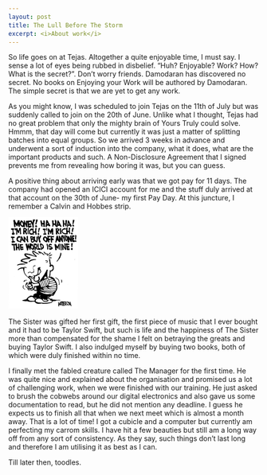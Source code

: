 ```yaml
---
layout: post
title: The Lull Before The Storm
excerpt: <i>About work</i>
---
```


So life goes on at Tejas. Altogether a quite enjoyable time, I must say. I sense a lot of eyes being rubbed in disbelief. 
“Huh? Enjoyable? Work? How? What is the secret?”. Don’t worry friends. Damodaran has discovered no secret. No books on Enjoying 
your Work will be authored by Damodaran. The simple secret is that we are yet to get any work.

As you might know, I was scheduled to join Tejas on the 11th of July but was suddenly called to join on the 20th of June. Unlike
what I thought, Tejas had no great problem that only the mighty brain of Yours Truly could solve. Hmmm, that day will come but 
currently it was just a matter of splitting batches into equal groups.  So we arrived 3 weeks in advance and underwent a sort of 
induction into the company, what it does, what are the important products and such. A Non-Disclosure Agreement that I signed 
prevents me from revealing how boring it was, but you can guess.

A positive thing about arriving early was that we got pay for 11 days. The company had opened an ICICI account for me and the 
stuff duly arrived at that account on the 30th of June- my first Pay Day. At this juncture, I remember a Calvin and Hobbes strip.

![money money](/images/lull.png)

The Sister was gifted her first gift, the first piece of music that I ever bought and it had to be Taylor Swift, but such is life
and the happiness of The Sister more than compensated for the shame I felt on betraying the greats and buying Taylor Swift. I also
indulged myself by buying two books, both of which were duly finished within no time.

I finally met the fabled creature called The Manager for the first time. He was quite nice and explained about the organisation 
and promised us a lot of challenging work, when we were finished with our training. He just asked to brush the cobwebs around our
digital electronics and also gave us some documentation to read, but he did not mention any deadline. I guess he expects us to 
finish all that when we next meet which is almost a month away. That is a lot of time! I got a cubicle and a computer but currently
am perfecting my carrom skills. I have hit a few beauties but still am a long way off from any sort of consistency. As they say, 
such things don’t last long and therefore I am utilising it as best as I can.

Till later then, toodles.
